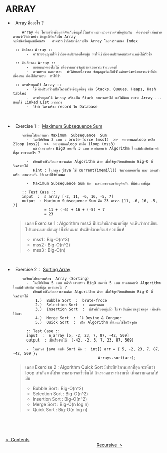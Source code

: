 # ARRAY 

- &nbsp; Array คืออะไร ?

          Array คือ โครงสร้างข้อมูลที่จัดเก็บข้อมูลไว้ในตำแหน่งหน่วยความจำที่อยู่ติดกัน  ต้องจองพื้นที่หน่วยความจำไว้ล่วงหน้า ข้อมูลที่จัดเก็บใน Array
      จะมีชนิดข้อมูลเหมือนกัน   สามารถเข้าถึงสมาชิกภายใน Array โดยการกำหนด Index

       :: ข้อดีของ Array ::
            -  อาร์เรย์อนุญาตให้เข้าถึงองค์ประกอบโดยสุ่ม ทำให้เข้าถึงองค์ประกอบตามตำแหน่งได้เร็วขึ้น

       :: ข้อเสียของ Array ::
            -  ขยายขนาดเองไม่ได้ เนื่องจากการจัดสรรหน่วยความจำแบบคงที่
            -  การแทรก และการลบ  ทำได้ยากเนื่องจาก ข้อมูลถูกจัดเก็บไว้ในตำแหน่งหน่วยความจำที่ต่อเนื่องกัน ต้องใช้การขยับ  ทำให้ช้า

       :: การประยุกต์ใช้ Array ::
            -  ใช้เพื่อปรับสร้างเป็นโครงสร้างข้อมูลอื่นๆ เช่น Stacks, Queues, Heaps, Hash tables
            -  การประยุกต์ใช้ Array สร้างเป็น Stack สามารถทำได้ แต่ไม่นิยม เพราะ Array ... นิยมใช้ Linked List มากกว่า
            -  ใช้ทำ โครงสร้าง record ใน Database
  <br/>

  
- &nbsp; Exercise 1 &nbsp;:&nbsp; [Maximum Subsequence Sum](https://github.com/Arisa-Kaewsuan/Datastructure_Java/tree/main/Maximum_Subsequencesum/src/myMSS)

          จงเขียนโปรแกรมหา Maximum  Subsequence  Sum
            -  โดยให้เขียน 3 แบบ : brute-force (mss1)  >>  พยายามลดloop เหลือ 2loop (mss2)  >>  พยายามลดloop เหลือ 1loop (mss3)
               แล้ววิเคราะห์หา BigO ของทั้ง 3 แบบ หาคำตอบว่า Algorithm ไหนมีประสิทธิภาพดีที่สุด เพราะอะไร ?

            -  เขียนฟังก์ชั่นจับเวลาของแต่ละ Algorithm ด้วย เพื่อใช้ดูเปรียบเทียบกับ Big-O ที่วิเคราะห์ได้
               Hint : ในภาษา java ใช้ currentTimemill() จับเวลาตอนเริ่ม และ ตอนทำเสร็จ เอามาลบกัน ได้เวลาที่ใช้ทั้งหมด

            -  Maximum Subsequence Sum คือ  ผลรวมของเลขที่อยู่ติดกัน ที่มีค่ามากที่สุด

          :: Test Case ::
          input  :  มี array [-2, 11, -6, 16, -5, 7]
          output  : Maximum Subsequence Sum คือ 23 มาจาก [11, -6, 16, -5, 7]
                    = 11 + (-6) + 16 + (-5) + 7
                    = 23

  
  > เฉลย Exercise 1  :  Algorithm mss3 มีประสิทธิภาพมากที่สุด  จะเห็นว่าการเขียนโปรแกรมแบบซ้อนลูป ยิ่งซ้อนมาก ประสิทธิภาพยิ่งแย่ ควรเลี่ยง!
    >- mss1 : Big-O(n^3)
    >- mss2 : Big-O(n^2)
    >- mss3 : Big-O(n)
  <br/>
  
- &nbsp; Exercise 2 &nbsp;:&nbsp; [Sorting Array](https://github.com/Arisa-Kaewsuan/Datastructure_Java/tree/main/Sorting/src/Sorting)

          จงเขียนโปรแกรมเรียง  Array (Sorting)
            -  โดยให้เขียน 5 แบบ แล้ววิเคราะห์หา BigO ของทั้ง 5 แบบ หาคำตอบว่า Algorithm ไหนมีประสิทธิภาพดีที่สุด เพราะอะไร ?
               เขียนฟังก์ชั่นจับเวลาของแต่ละ Algorithm ด้วย เพื่อใช้ดูเปรียบเทียบกับ Big-O ที่วิเคราะห์ได้
                1.)  Bubble Sort  :  brute-froce
                2.)  Selection Sort  :  ลดการสลับ
                3.)  Insertion Sort  :  มีตัวที่เรียงอยู่แล้ว ไม่จำเป็นต้องวนลูปจนสุด เพื่อเช็คให้ครบ
                4.)  Merge Sort  :  ใช้ Devine & Conquer
                5.)  Quick Sort  :  เป็น Algorithm ที่นิมยมใช้ในปัจจุบัน

            :: Test Case ::
            input  :  มี array [5, -2, 23, 7, 87, -42, 509]
            output  : เมื่อเรียงจะได้  [-42, -2, 5, 7, 23, 87, 509]

            -  ในภาษา java คำสั่ง Sort คือ :  int[] arr = { 5, -2, 23, 7, 87, -42, 509 };
                                            Arrays.sort(arr);
  
  > เฉลย Exercise 2  :  Algorithm Quick Sort มีประสิทธิภาพมากที่สุด  จะเห็นว่า loop เท่ากัน แต่โปรแกรมสามารถเร็วขึ้นได้ ถ้าเราลดการ
    ทำงานซ้ำ  เพิ่มความฉลาดให้มัน
    >- Bubble Sort : Big-O(n^2)
    >- Selection Sort : Big-O(n^2)
    >- Insertion Sort : Big-O(n^2)
    >- Merge Sort : Big-O(n log n)
    >- Quick Sort :  Big-O(n log n)
  
  
<br/><br/><br/>

[<  &nbsp;Contents](https://github.com/Arisa-Kaewsuan/Datastructure_Java/blob/main/README.md)  &nbsp; &nbsp; &nbsp; &nbsp; &nbsp; &nbsp; &nbsp; &nbsp; &nbsp; &nbsp; &nbsp; &nbsp; &nbsp; &nbsp; &nbsp; &nbsp; &nbsp; &nbsp; &nbsp; &nbsp; &nbsp; &nbsp; &nbsp; &nbsp; &nbsp; &nbsp; &nbsp; &nbsp; &nbsp; &nbsp; &nbsp; &nbsp; &nbsp; &nbsp; &nbsp; &nbsp; &nbsp; &nbsp; &nbsp; &nbsp; &nbsp; &nbsp; &nbsp; &nbsp; &nbsp; &nbsp; &nbsp; &nbsp; &nbsp; &nbsp; &nbsp; &nbsp; &nbsp; &nbsp; &nbsp; &nbsp; &nbsp; &nbsp; &nbsp; &nbsp; &nbsp; &nbsp; &nbsp; &nbsp; &nbsp; &nbsp; &nbsp; &nbsp; &nbsp; &nbsp; &nbsp; &nbsp; &nbsp; &nbsp; &nbsp; &nbsp; &nbsp; &nbsp; &nbsp; &nbsp; &nbsp; &nbsp; &nbsp; &nbsp; &nbsp; &nbsp; &nbsp; &nbsp; &nbsp; &nbsp; &nbsp; [Recursive&nbsp;  >](https://github.com/Arisa-Kaewsuan/Datastructure_Java/blob/main/Recursive.md)

